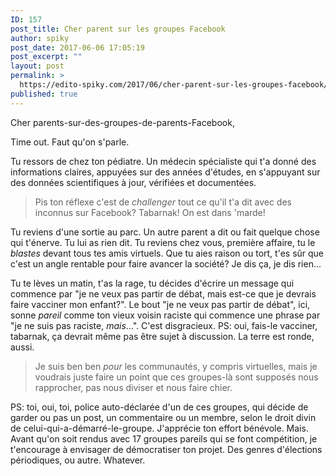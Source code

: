 ```yaml
---
ID: 157
post_title: Cher parent sur les groupes Facebook
author: spiky
post_date: 2017-06-06 17:05:19
post_excerpt: ""
layout: post
permalink: >
  https://edito-spiky.com/2017/06/cher-parent-sur-les-groupes-facebook/
published: true
---
```

Cher parents-sur-des-groupes-de-parents-Facebook,

Time out.  Faut qu'on s'parle.

Tu ressors de chez ton pédiatre.  Un médecin spécialiste qui t'a donné des informations claires, appuyées sur des années d'études, en s'appuyant sur des données scientifiques à jour, vérifiées et documentées.

> Pis ton réflexe c'est de _challenger_ tout ce qu'il t'a dit avec des inconnus sur Facebook?  Tabarnak!  On est dans 'marde!

<!--more-->

Tu reviens d'une sortie au parc.  Un autre parent a dit ou fait quelque chose qui t'énerve.  Tu lui as rien dit.  Tu reviens chez vous, première affaire, tu le _blastes_ devant tous tes amis virtuels.  Que tu aies raison ou tort, t'es sûr que c'est un angle rentable pour faire avancer la société?  Je dis ça, je dis rien...

Tu te lèves un matin, t'as la rage, tu décides d'écrire un message qui commence par "je ne veux pas partir de débat, mais est-ce que je devrais faire vacciner mon enfant?".  Le bout "je ne veux pas partir de débat", ici, sonne _pareil_ comme ton vieux voisin raciste qui commence une phrase par "je ne suis pas raciste, _mais_...".  C'est disgracieux.  PS: oui, fais-le vacciner, tabarnak, ça devrait même pas être sujet à discussion.  La terre est ronde, aussi.

> Je suis ben ben _pour_ les communautés, y compris virtuelles, mais je voudrais juste faire un point que ces groupes-là sont supposés nous rapprocher, pas nous diviser et nous faire chier.

PS: toi, oui, toi, police auto-déclarée d'un de ces groupes, qui décide de garder ou pas un post, un commentaire ou un membre, selon le droit divin de celui-qui-a-démarré-le-groupe.  J'apprécie ton effort bénévole.  Mais.  Avant qu'on soit rendus avec 17 groupes pareils qui se font compétition, je t'encourage à envisager de démocratiser ton projet.  Des genres d'élections périodiques, ou autre.  Whatever.